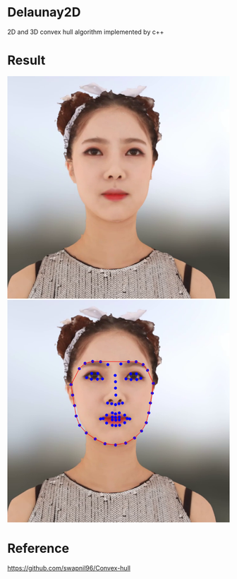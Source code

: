 # Delaunay2D
2D and 3D convex hull algorithm implemented by c++
# Result
![origin](./data/frame_0004.png)
![result](./result/test.png)
# Reference
https://github.com/swapnil96/Convex-hull
